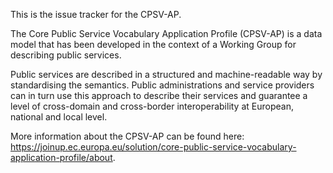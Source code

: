 This is the issue tracker for the CPSV-AP.

The Core Public Service Vocabulary Application Profile (CPSV-AP) is a data model that has been developed in the context of a Working Group for describing public services.

Public services are described in a structured and machine-readable way by standardising the semantics. Public administrations and service providers can in turn use this approach to describe their services and guarantee a level of cross-domain and cross-border interoperability at European, national and local level.

More information about the CPSV-AP can be found here: https://joinup.ec.europa.eu/solution/core-public-service-vocabulary-application-profile/about.
